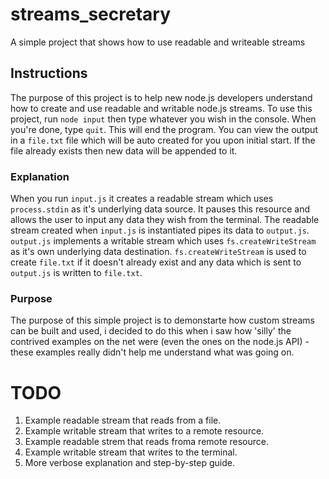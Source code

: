 # streams_secretary
A simple project that shows how to use readable and writeable streams

## Instructions
The purpose of this project is to help new node.js developers understand how to create and use readable and writable node.js streams. To use this project, run ```node input``` then type whatever you wish in the console. When you're done, type ```quit```. This will end the program. You can view the output in a ```file.txt``` file which will be auto created for you upon initial start. If the file already exists then new data will be appended to it.

### Explanation
When you run ```input.js``` it creates a readable stream which uses ```process.stdin``` as it's underlying data source. It pauses this resource and allows the user to input any data they wish from the terminal. The readable stream created when ```input.js``` is instantiated pipes its data to ```output.js```. ```output.js``` implements a writable stream which uses ```fs.createWriteStream``` as it's own underlying data destination. ```fs.createWriteStream``` is used to create ```file.txt``` if it doesn't already exist and any data which is sent to ```output.js``` is written to ```file.txt```.

### Purpose
The purpose of this simple project is to demonstarte how custom streams can be built and used, i decided to do this when i saw how 'silly' the contrived examples on the net were (even the ones on the node.js API) - these examples really didn't help me understand what was going on.

# TODO
1. Example readable stream that reads from a file.
2. Example writable stream that writes to a remote resource.
3. Example readable strem that reads froma remote resource.
4. Example writable stream that writes to the terminal.
5. More verbose explanation and step-by-step guide.
